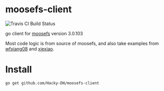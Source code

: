 # moosefs-client

![Travis CI Build Status](https://api.travis-ci.org/Hacky-DH/moosefs-client.svg?branch=master)

go client for [moosefs](https://github.com/moosefs/moosefs) version 3.0.103

Most code logic is from source of moosefs, and also take examples from [wfxiang08](https://github.com/wfxiang08/go-mfsclient) and [xiexiao](https://github.com/xiexiao/gopark/tree/master/moosefs).

# Install
```
go get github.com/Hacky-DH/moosefs-client
```
